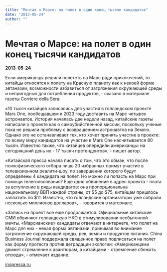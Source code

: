 ```yaml
---
title: "Мечтая о Марсе: на полет в один конец тысячи кандидатов"
date: "2013-05-24"
author: ""
---
```


# Мечтая о Марсе: на полет в один конец тысячи кандидатов

**2013-05-24** 

Если американцы решили полететь на Марс ради приключений, то китайцы относятся к полету на Красную планету как к некоей форме эвтаназии, возможности избавиться от загрязнения окружающей среды и непригодных для потребления продуктов, - сказано в материале газеты Corriere della Sera.

«10 тысяч китайцев записались для участия в голландском проекте Mars Onе, пообещавшем к 2023 году доставить на Марс четырех астронавтов. История началась две недели назад, китайские газеты написали о проекте как о самоубийственной миссии, поскольку ученые пока не решили проблему с возвращением астронавтов на Землю. Однако это не останавливает тех, кто хочет принять участие в проекте: по всему миру кандидатов на участие в Mars Onе насчитывается 80 тысяч. Известно также, что китайцев опередили американцы: на сегодняшний день их - 17 тысяч претендентов», - пишет автор.

«Китайская пресса начала писать о том, что это обман, что после психофизического отбора лишь 20 избранных примут участие в телевизионном реалити-шоу, по завершении которого будут определены 4 кандидата на полет. Но можно ли попасть на Марс при помощи телеголосования? Еще одно обвинение в адрес проекта - плата за вступление в ряды кандидатов: она пропорциональна национальному ВВП каждой страны, от $5 до $75, китайцам пришлось заплатить по $11. Известно, что голландские организаторы уже собрали несколько миллионов долларов», - говорится в материале.

«Запись на проект все еще продолжается. Официальные китайские СМИ обвиняют голландскую НКО в стимулировании несбыточной мечты. «Марсианские» кандидаты отвечают в интернете, что полет на Марс для них - некая форма эвтаназии, принимая во внимание загрязнение окружающей среды, рек, земли и продуктов питания. China Business Journal поддержала священное право подписаться на полет как форму протеста против деградации экологии: «Американцами движет стремление к авантюрам, а китайцами - стремление сбежать отсюда», - отмечает издание.

[inopressa.ru](http://www.inopressa.ru/article/24May2013/corriere/mars.html)